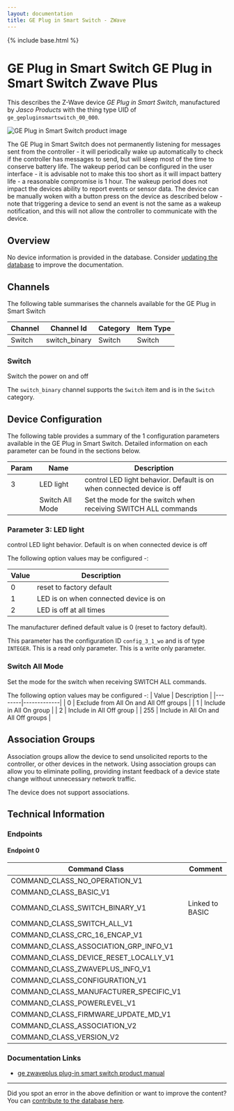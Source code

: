 ```yaml
---
layout: documentation
title: GE Plug in Smart Switch - ZWave
---
```


{% include base.html %}

# GE Plug in Smart Switch GE Plug in Smart Switch Zwave Plus
This describes the Z-Wave device *GE Plug in Smart Switch*, manufactured by *Jasco Products* with the thing type UID of ```ge_gepluginsmartswitch_00_000```.

<img src="https://www.cd-jackson.com/zwave_device_uploads/517/517_default.jpg" alt="GE Plug in Smart Switch product image">


The GE Plug in Smart Switch does not permanently listening for messages sent from the controller - it will periodically wake up automatically to check if the controller has messages to send, but will sleep most of the time to conserve battery life. The wakeup period can be configured in the user interface - it is advisable not to make this too short as it will impact battery life - a reasonable compromise is 1 hour. The wakeup period does not impact the devices ability to report events or sensor data. The device can be manually woken with a button press on the device as described below - note that triggering a device to send an event is not the same as a wakeup notification, and this will not allow the controller to communicate with the device.

## Overview

No device information is provided in the database. Consider [updating the database](http://www.cd-jackson.com/index.php/zwave/zwave-device-database/zwave-device-list/devicesummary/517) to improve the documentation.

## Channels

The following table summarises the channels available for the GE Plug in Smart Switch

| Channel | Channel Id | Category | Item Type |
|---------|------------|----------|-----------|
| Switch | switch_binary | Switch | Switch | 

### Switch

Switch the power on and off

The ```switch_binary``` channel supports the ```Switch``` item and is in the ```Switch``` category.



## Device Configuration

The following table provides a summary of the 1 configuration parameters available in the GE Plug in Smart Switch.
Detailed information on each parameter can be found in the sections below.

| Param | Name  | Description |
|-------|-------|-------------|
| 3 | LED light | control LED light behavior. Default is on when connected device is off |
|  | Switch All Mode | Set the mode for the switch when receiving SWITCH ALL commands |

### Parameter 3: LED light

control LED light behavior. Default is on when connected device is off

The following option values may be configured -:

| Value  | Description |
|--------|-------------|
| 0 | reset to factory default |
| 1 | LED is on when connected device is on |
| 2 | LED is off at all times |

The manufacturer defined default value is 0 (reset to factory default).

This parameter has the configuration ID ```config_3_1_wo``` and is of type ```INTEGER```.
This is a read only parameter.
This is a write only parameter.

### Switch All Mode

Set the mode for the switch when receiving SWITCH ALL commands.

The following option values may be configured -:
| Value  | Description |
|--------|-------------|
| 0 | Exclude from All On and All Off groups |
| 1 | Include in All On group |
| 2 | Include in All Off group |
| 255 | Include in All On and All Off groups |


## Association Groups

Association groups allow the device to send unsolicited reports to the controller, or other devices in the network. Using association groups can allow you to eliminate polling, providing instant feedback of a device state change without unnecessary network traffic.

The device does not support associations.
## Technical Information

### Endpoints

#### Endpoint 0

| Command Class | Comment |
|---------------|---------|
| COMMAND_CLASS_NO_OPERATION_V1| |
| COMMAND_CLASS_BASIC_V1| |
| COMMAND_CLASS_SWITCH_BINARY_V1| Linked to BASIC|
| COMMAND_CLASS_SWITCH_ALL_V1| |
| COMMAND_CLASS_CRC_16_ENCAP_V1| |
| COMMAND_CLASS_ASSOCIATION_GRP_INFO_V1| |
| COMMAND_CLASS_DEVICE_RESET_LOCALLY_V1| |
| COMMAND_CLASS_ZWAVEPLUS_INFO_V1| |
| COMMAND_CLASS_CONFIGURATION_V1| |
| COMMAND_CLASS_MANUFACTURER_SPECIFIC_V1| |
| COMMAND_CLASS_POWERLEVEL_V1| |
| COMMAND_CLASS_FIRMWARE_UPDATE_MD_V1| |
| COMMAND_CLASS_ASSOCIATION_V2| |
| COMMAND_CLASS_VERSION_V2| |

### Documentation Links

* [ge zwaveplus plug-in smart switch product manual](https://www.cd-jackson.com/zwave_device_uploads/517/ge-zwaveplus-plug-in-smart-switch-manual.pdf)

---

Did you spot an error in the above definition or want to improve the content?
You can [contribute to the database here](http://www.cd-jackson.com/index.php/zwave/zwave-device-database/zwave-device-list/devicesummary/517).
